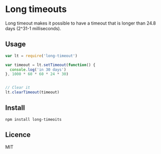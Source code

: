 # Long timeouts

Long timeout makes it possible to have a timeout that is longer than 24.8 days (2^31-1 milliseconds).


## Usage

```js
var lt = require('long-timeout')

var timeout = lt.setTimeout(function() {
  console.log('in 30 days')
}, 1000 * 60 * 60 * 24 * 30)


// Clear it
lt.clearTimeout(timeout)
```


## Install

    npm install long-timeoits


## Licence

MIT
